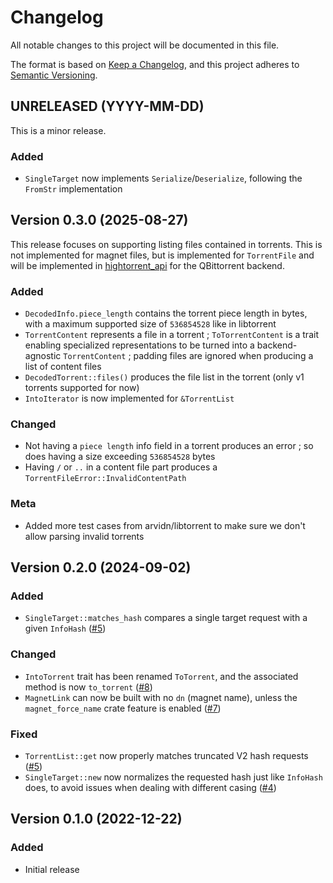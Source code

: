 # Changelog

All notable changes to this project will be documented in this file.

The format is based on [Keep a Changelog](https://keepachangelog.com/en/1.1.0/),
and this project adheres to [Semantic Versioning](https://semver.org/spec/v2.0.0.html).

## UNRELEASED (YYYY-MM-DD)

This is a minor release.

### Added

- `SingleTarget` now implements `Serialize`/`Deserialize`, following the `FromStr` implementation

## Version 0.3.0 (2025-08-27)

This release focuses on supporting listing files contained in torrents. This is not implemented for magnet files, but is implemented for `TorrentFile` and will be implemented in [hightorrent_api](https://github.com/angrynode/hightorrent_api) for the QBittorrent backend.

### Added

- `DecodedInfo.piece_length` contains the torrent piece length in bytes, with a maximum supported size of `536854528` like in libtorrent
- `TorrentContent` represents a file in a torrent ; `ToTorrentContent` is a trait enabling specialized representations to be turned into a backend-agnostic `TorrentContent` ; padding files are ignored when producing a list of content files
- `DecodedTorrent::files()` produces the file list in the torrent (only v1 torrents supported for now)
- `IntoIterator` is now implemented for `&TorrentList`

### Changed

- Not having a `piece length` info field in a torrent produces an error ; so does having a size exceeding `536854528` bytes
- Having `/` or `..` in a content file part produces a `TorrentFileError::InvalidContentPath`

### Meta

- Added more test cases from arvidn/libtorrent to make sure we don't allow parsing invalid torrents

## Version 0.2.0 (2024-09-02)

### Added

- `SingleTarget::matches_hash` compares a single target request with a given `InfoHash` ([#5](https://github.com/angrynode/hightorrent/pull/5))

### Changed

- `IntoTorrent` trait has been renamed `ToTorrent`, and the associated method is now `to_torrent` ([#8](https://github.com/angrynode/hightorrent/pull/8))
- `MagnetLink` can now be built with no `dn` (magnet name), unless the `magnet_force_name` crate feature is enabled ([#7](https://github.com/angrynode/hightorrent/pull/7))

### Fixed

- `TorrentList::get` now properly matches truncated V2 hash requests ([#5](https://github.com/angrynode/hightorrent/pull/5))
- `SingleTarget::new` now normalizes the requested hash just like `InfoHash` does, to avoid issues when
  dealing with different casing ([#4](https://github.com/angrynode/hightorrent/pull/4))

## Version 0.1.0 (2022-12-22)

### Added

- Initial release
